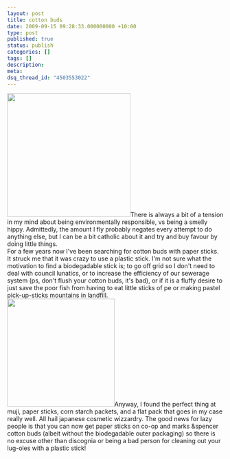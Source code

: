 ```yaml
---
layout: post
title: cotton buds
date: 2009-09-15 09:28:33.000000000 +10:00
type: post
published: true
status: publish
categories: []
tags: []
description:
meta:
dsq_thread_id: "4503553022"
---
```


<p><a href="http://www.muji.eu/pages/online.asp?V=1&amp;Sec=5&amp;Sub=27&amp;PID=2470"><img class="alignright" title="Muji cotton buds" src="{{ site.baseurl }}/assets/4547315570393.jpg" alt="" width="287" height="287" /></a>There is always a bit of a tension in my mind about being environmentally responsible, vs being a smelly hippy. Admittedly, the amount I fly probably negates every attempt to do anything else, but I can be a bit catholic about it and try and buy favour by doing little things.<br />
For a few years now I've been searching for cotton buds with paper sticks. It struck me that it was crazy to use a plastic stick. I'm not sure what the motivation to find a biodegadable stick is; to go off grid so I don't need to deal with council lunatics,  or to increase the efficiency of our sewerage system (ps, don't flush your cotton buds, it's bad), or if it is a fluffy desire to just save the poor fish from having to eat little sticks of pe or making pastel pick-up-sticks mountains in landfill.<br />
<img class="alignleft" title="surfers against sewage - cotton buds" src="{{ site.baseurl }}/assets/cotton-buds-1-1-550.jpg" alt="" width="250" />Anyway, I found the perfect thing at muji, paper sticks, corn starch packets, and a flat pack that goes in my case really well. All hail japanese cosmetic wizzardry. The good news for lazy people is that you can now get paper sticks on co-op and marks &amp;spencer cotton buds (albeit without the biodegadable outer packaging) so there is no excuse other than discognia or being a bad person for cleaning out your lug-oles with a plastic stick!</p>
